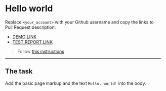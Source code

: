 # Hello world
Replace `<your_account>` with your Github username and copy the links to Pull Request description:
- [DEMO LINK](https://dmytro-husak.github.io/layout_hello-world/)
- [TEST REPORT LINK](https://dmytro-husak.github.io/layout_hello-world/report/html_report/)

> Follow [this instructions](https://mate-academy.github.io/layout_task-guideline/#how-to-solve-the-layout-tasks-on-github)
___

## The task 
Add the basic page markup and the text `Hello, world!` into the body.
